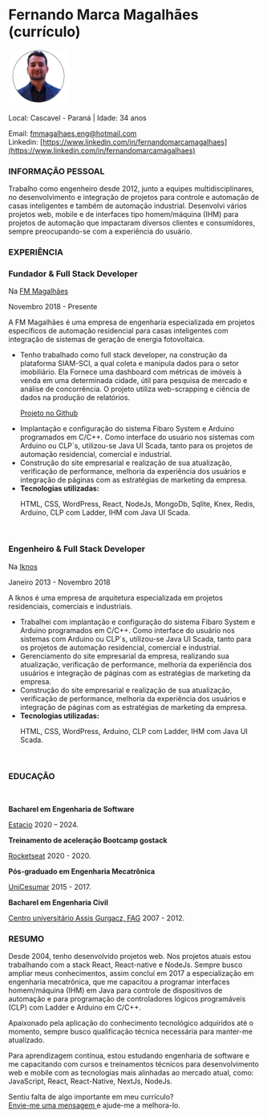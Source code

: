 # Fernando Marca Magalhães (currículo)

<img src="./assets/avatar.png" />

Local: Cascavel - Paraná | Idade: 34 anos

Email: [fmmagalhaes.eng@hotmail.com](mailto:fmmagalhaes.eng@hotmail.com) <br>
Linkedin: [https://www.linkedin.com/in/fernandomarcamagalhaes](https://www.linkedin.com/in/fernandomarcamagalhaes) 
<br>
### INFORMAÇÃO PESSOAL
Trabalho como engenheiro desde 2012, junto a equipes multidisciplinares, no desenvolvimento e integração de projetos para controle e automação de casas inteligentes e também de automação industrial.
Desenvolvi vários projetos web, mobile e de interfaces tipo homem/máquina (IHM) para projetos de automação que impactaram diversos clientes e consumidores, sempre preocupando-se com a experiência do usuário.
<br>

### EXPERIÊNCIA
### Fundador & Full Stack Developer
Na [FM Magalhães](https://fmmagalhaes.com.br/)

Novembro 2018 - Presente
<p>A FM Magalhães é uma empresa de engenharia especializada em projetos específicos de automação residencial para casas inteligentes com integração de sistemas de geração de energia fotovoltaica.</p>
<ul>
    <li>Tenho trabalhado como full stack developer, na construção da plataforma SIAM-SCI, a qual coleta e manipula dados para o setor imobiliário. Ela Fornece uma dashboard com métricas de imóveis à venda em uma determinada cidade, útil para pesquisa de mercado e análise de concorrência. O projeto utiliza web-scrapping e ciência de dados na produção de relatórios. 
    
[Projeto no Github](https://github.com/fernandomarca/Projeto-Sciam-sci)
    
</li>
    <li>
    Implantação e configuração do sistema Fibaro System e Arduino programados em C/C++. 
    Como interface do usuário nos sistemas com Arduino ou CLP´s, utilizou-se Java UI Scada, tanto para os projetos de automação residencial, comercial e industrial.
    </li>
    <li>
    Construção do site empresarial e realização de sua atualização, verificação de performance, melhoria da experiência dos usuários e integração de páginas com as estratégias de marketing da empresa.
    </li>
    <li>
    <b>Tecnologias utilizadas:</b>
    <p>HTML, CSS, WordPress, React, NodeJs, MongoDb, Sqlite, Knex, Redis, Arduino, CLP com Ladder, IHM com Java UI Scada.</p>
    </li>
</ul>
<br>

### Engenheiro & Full Stack Developer
Na [Iknos](https://iknosarquitetura.eng.br/)

Janeiro 2013 - Novembro 2018
<p>A Iknos é uma empresa de arquitetura especializada em projetos residenciais, comerciais e industriais.</p>
<ul>
    <li>
    Trabalhei com implantação e configuração do sistema Fibaro System e Arduino programados em C/C++. Como interface do usuário nos sistemas com Arduino ou CLP´s, utilizou-se Java UI Scada, tanto para os projetos de automação residencial, comercial e industrial.
    </li>
    <li>
    Gerenciamento do site empresarial da empresa, realizando sua atualização, verificação de performance, melhoria da experiência dos usuários e integração de páginas com as estratégias de marketing da empresa.
    </li>
    <li>
    Construção do site empresarial e realização de sua atualização, verificação de performance, melhoria da experiência dos usuários e integração de páginas com as estratégias de marketing da empresa.
    </li>
    <li>
    <b>Tecnologias utilizadas:</b>
    <p>HTML, CSS, WordPress, Arduino, CLP com Ladder, IHM com Java UI Scada.</p>
    </li>
</ul>

<br>

### EDUCAÇÃO
<br>
<p><b>Bacharel em Engenharia de Software</b></p>

[Estacio](https://portal.estacio.br/) 2020 – 2024.
<br>

<p><b>Treinamento de aceleração Bootcamp gostack</b></p>

[Rocketseat](https://rocketseat.com.br/) 2020 - 2020.
<br>
<p><b>Pós-graduado em Engenharia Mecatrônica</b></p>

[UniCesumar](https://www.unicesumar.edu.br/home/) 2015 - 2017.
<br>
<p><b>Bacharel em Engenharia Civil</b></p>

[Centro universitário Assis Gurgacz, FAG](https://www.fag.edu.br/) 2007 - 2012.

### RESUMO 

Desde 2004, tenho desenvolvido projetos web. Nos projetos atuais estou trabalhando com a stack React, React-native e NodeJs.
Sempre busco ampliar meus conhecimentos, assim concluí em 2017 a especialização em engenharia mecatrônica, que me capacitou a programar interfaces homem/máquina (IHM) em Java para controle de dispositivos de automação e para programação de controladores lógicos programáveis (CLP) com Ladder e Arduino em C/C++.

Apaixonado pela aplicação do conhecimento tecnológico adquiridos até o momento, sempre busco qualificação técnica necessária para manter-me atualizado.

Para aprendizagem contínua, estou estudando engenharia de software e me capacitando com cursos e treinamentos técnicos para desenvolvimento web e mobile com as tecnologias mais alinhadas ao mercado atual, como: JavaScript, React, React-Native, NextJs, NodeJs.

  
Sentiu falta de algo importante em meu currículo?  
[Envie-me uma mensagem ](mailto:fmmagalhaes.eng@hotmail.com) e ajude-me a melhora-lo.

